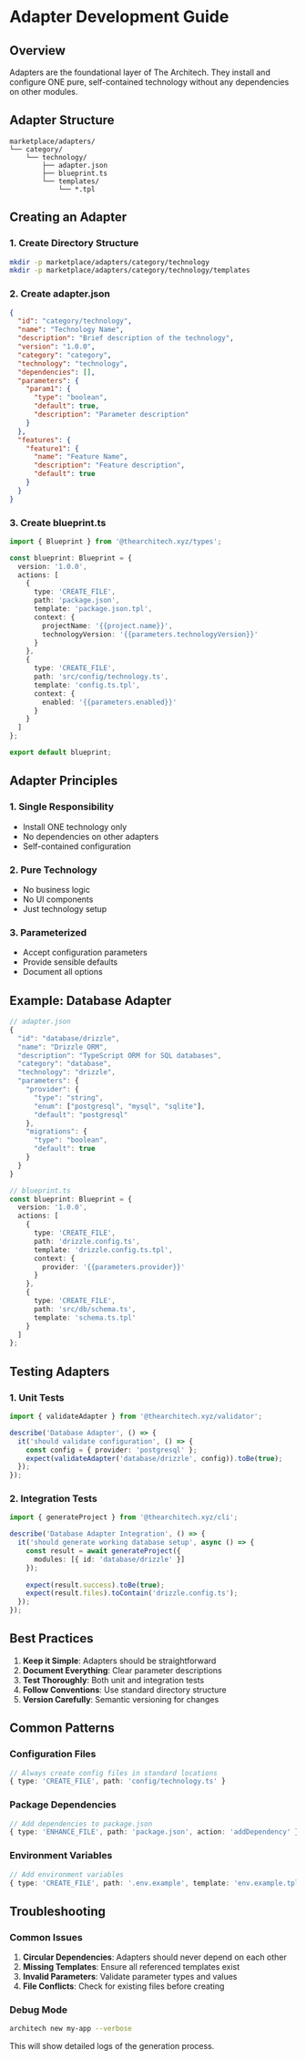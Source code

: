 # Adapter Development Guide

## Overview

Adapters are the foundational layer of The Architech. They install and configure ONE pure, self-contained technology without any dependencies on other modules.

## Adapter Structure

```
marketplace/adapters/
└── category/
    └── technology/
        ├── adapter.json
        ├── blueprint.ts
        └── templates/
            └── *.tpl
```

## Creating an Adapter

### 1. Create Directory Structure
```bash
mkdir -p marketplace/adapters/category/technology
mkdir -p marketplace/adapters/category/technology/templates
```

### 2. Create adapter.json
```json
{
  "id": "category/technology",
  "name": "Technology Name",
  "description": "Brief description of the technology",
  "version": "1.0.0",
  "category": "category",
  "technology": "technology",
  "dependencies": [],
  "parameters": {
    "param1": {
      "type": "boolean",
      "default": true,
      "description": "Parameter description"
    }
  },
  "features": {
    "feature1": {
      "name": "Feature Name",
      "description": "Feature description",
      "default": true
    }
  }
}
```

### 3. Create blueprint.ts
```typescript
import { Blueprint } from '@thearchitech.xyz/types';

const blueprint: Blueprint = {
  version: '1.0.0',
  actions: [
    {
      type: 'CREATE_FILE',
      path: 'package.json',
      template: 'package.json.tpl',
      context: {
        projectName: '{{project.name}}',
        technologyVersion: '{{parameters.technologyVersion}}'
      }
    },
    {
      type: 'CREATE_FILE',
      path: 'src/config/technology.ts',
      template: 'config.ts.tpl',
      context: {
        enabled: '{{parameters.enabled}}'
      }
    }
  ]
};

export default blueprint;
```

## Adapter Principles

### 1. Single Responsibility
- Install ONE technology only
- No dependencies on other adapters
- Self-contained configuration

### 2. Pure Technology
- No business logic
- No UI components
- Just technology setup

### 3. Parameterized
- Accept configuration parameters
- Provide sensible defaults
- Document all options

## Example: Database Adapter

```typescript
// adapter.json
{
  "id": "database/drizzle",
  "name": "Drizzle ORM",
  "description": "TypeScript ORM for SQL databases",
  "category": "database",
  "technology": "drizzle",
  "parameters": {
    "provider": {
      "type": "string",
      "enum": ["postgresql", "mysql", "sqlite"],
      "default": "postgresql"
    },
    "migrations": {
      "type": "boolean",
      "default": true
    }
  }
}

// blueprint.ts
const blueprint: Blueprint = {
  version: '1.0.0',
  actions: [
    {
      type: 'CREATE_FILE',
      path: 'drizzle.config.ts',
      template: 'drizzle.config.ts.tpl',
      context: {
        provider: '{{parameters.provider}}'
      }
    },
    {
      type: 'CREATE_FILE',
      path: 'src/db/schema.ts',
      template: 'schema.ts.tpl'
    }
  ]
};
```

## Testing Adapters

### 1. Unit Tests
```typescript
import { validateAdapter } from '@thearchitech.xyz/validator';

describe('Database Adapter', () => {
  it('should validate configuration', () => {
    const config = { provider: 'postgresql' };
    expect(validateAdapter('database/drizzle', config)).toBe(true);
  });
});
```

### 2. Integration Tests
```typescript
import { generateProject } from '@thearchitech.xyz/cli';

describe('Database Adapter Integration', () => {
  it('should generate working database setup', async () => {
    const result = await generateProject({
      modules: [{ id: 'database/drizzle' }]
    });
    
    expect(result.success).toBe(true);
    expect(result.files).toContain('drizzle.config.ts');
  });
});
```

## Best Practices

1. **Keep it Simple**: Adapters should be straightforward
2. **Document Everything**: Clear parameter descriptions
3. **Test Thoroughly**: Both unit and integration tests
4. **Follow Conventions**: Use standard directory structure
5. **Version Carefully**: Semantic versioning for changes

## Common Patterns

### Configuration Files
```typescript
// Always create config files in standard locations
{ type: 'CREATE_FILE', path: 'config/technology.ts' }
```

### Package Dependencies
```typescript
// Add dependencies to package.json
{ type: 'ENHANCE_FILE', path: 'package.json', action: 'addDependency' }
```

### Environment Variables
```typescript
// Add environment variables
{ type: 'CREATE_FILE', path: '.env.example', template: 'env.example.tpl' }
```

## Troubleshooting

### Common Issues
1. **Circular Dependencies**: Adapters should never depend on each other
2. **Missing Templates**: Ensure all referenced templates exist
3. **Invalid Parameters**: Validate parameter types and values
4. **File Conflicts**: Check for existing files before creating

### Debug Mode
```bash
architech new my-app --verbose
```

This will show detailed logs of the generation process.
